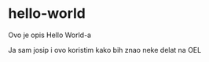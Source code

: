 # hello-world
Ovo je opis Hello World-a

Ja sam josip i ovo koristim kako bih znao neke delat na OEL
